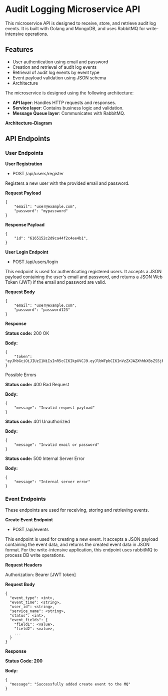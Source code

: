 # Audit Logging Microservice API

This microservice API is designed to receive, store, and retrieve audit log events. It is built with Golang and MongoDB, and uses RabbitMQ for write-intensive operations.

## Features

- User authentication using email and password
- Creation and retrieval of audit log events
- Retrieval of audit log events by event type
- Event payload validation using JSON schema
- Architecture

The microservice is designed using the following architecture:

- **API layer**: Handles HTTP requests and responses.
- **Service layer**: Contains business logic and validation.
- **Message Queue layer**: Communicates with RabbitMQ.

**Architecture-Diagram**

## API Endpoints

### User Endpoints

**User Registration**
- POST /api/users/register

Registers a new user with the provided email and password.

**Request Payload**
```
{
    "email": "user@example.com",
    "password": "mypassword"
}
```
**Response Payload**
```
{
    "id": "6165152c2d9ca44f2c4ee4b1",
}
```

**User Login Endpoint**
- POST /api/users/login

This endpoint is used for authenticating registered users. It accepts a JSON payload containing the user's email and password, and returns a JSON Web Token (JWT) if the email and password are valid.

**Request Body**
```
{
    "email": "user@example.com",
    "password": "password123"
}
```
**Response**

**Status code:** 200 OK

**Body:**

```
{
    "token": "eyJhbGciOiJIUzI1NiIsInR5cCI6IkpXVCJ9.eyJlbWFpbCI6InVzZXJAZXhhbXBsZS5jb20iLCJleHAiOjE2MjIyNzE5MjYsImlhdCI6MTYyMjI1NTkyNn0.3ey9mCz8WtYr5JrK5rOmLHvzZwWQ2F2ASuoKjOYlGJk"
}
```
Possible Errors

**Status code:** 400 Bad Request

**Body:**

```
{
    "message": "Invalid request payload"
}
```
**Status code:** 401 Unauthorized

**Body:**
```
{
    "message": "Invalid email or password"
}
```
**Status code:** 500 Internal Server Error

**Body:**
```
{
    "message": "Internal server error"
}
```
### Event Endpoints
These endpoints are used for receiving, storing and retrieving events.

**Create Event Endpoint**
- POST /api/events

This endpoint is used for creating a new event. It accepts a JSON payload containing the event data, and returns the created event data in JSON format.
For the write-intensive application, this endpoint uses rabbitMQ to process DB write operations.

**Request Headers**

Authorization: Bearer [JWT token]

**Request Body**
```
{
  "event_type": <int>,
  "event_time": <string>,
  "user_id": <string>,
  "service_name": <string>,
  "status": <int>,
  "event_fields": {
    "field1": <value>,
    "field2": <value>,
    ...
  }
}
```

**Response**

**Status Code: 200**

**Body:**

```
{
  "message": "Successfully added create event to the MQ"
}
```   
